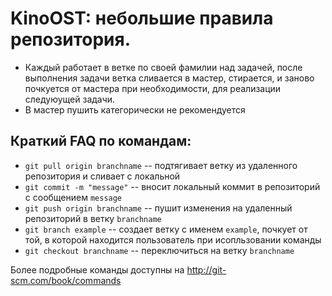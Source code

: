 KinoOST: небольшие правила репозитория.
=======

* Каждый работает в ветке по своей фамилии над задачей, после выполнения задачи ветка сливается в мастер, стирается, и заново почкуется от мастера при необходимости, для реализации следуюущей задачи.
* В мастер пушить категорически не рекомендуется

## Краткий FAQ по командам:

* `git pull origin branchname` -- подтягивает ветку из удаленного репозитория и сливает с локальной
* `git commit -m "message"` -- вносит локальный коммит в репозиторий с сообщением `message`
* `git push origin branchname` -- пушит изменения на удаленный репозиторий в ветку `branchname`
* `git branch example` -- создает ветку с именем `example`, почкует от той, в которой находится пользователь при исопльзовании команды
* `git checkout branchname` -- переключиться на ветку `branchname`

Более подробные команды доступны на <http://git-scm.com/book/commands>